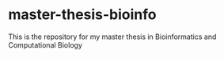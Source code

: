 # master-thesis-bioinfo
This is the repository for my master thesis in Bioinformatics and Computational Biology
